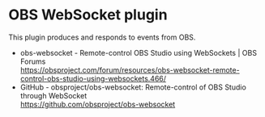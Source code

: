 # OBS WebSocket plugin

This plugin produces and responds to events from OBS.

* obs-websocket - Remote-control OBS Studio using WebSockets \| OBS Forums  
  <https://obsproject.com/forum/resources/obs-websocket-remote-control-obs-studio-using-websockets.466/>
* GitHub - obsproject/obs-websocket: Remote-control of OBS Studio through WebSocket  
  <https://github.com/obsproject/obs-websocket>
